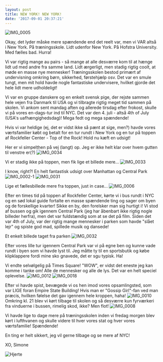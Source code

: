 ```yaml
---
layout: post
title: NEW YORK! NEW YORK!
date: '2017-09-01 20:37:21'
---
```


![IMG_0005](/content/images/2017/09/IMG_0005.JPG)

Okay, det lyder måske mere spændende end det reelt var, men vi VAR altså i New York. På træningsskole. Lidt udenfor New York. På Hofstra University. Med fælles bad. Hurra!

Vi var rigtig mange au pairs - så mange at alle desværre kom til at hænge lidt ud med andre fra samme land. Lidt ærgerligt, men stadig rigtig coolt, at møde en masse nye mennesker! Træningsskolen bestod primært af undervisning omkring børn, sikkerhed, førstehjælp osv. Det var en smule tungt, men mit hold havde nogle fantastiske undervisere, hvilket gjorde det hele lidt mere udholdeligt!

Vi var en gruppe danskere og en enkelt svensk pige, der rejste sammen hele vejen fra Danmark til USA og vi tilbragte rigtig meget tid sammen på skolen. Vi ankom sent mandag aften og allerede tirsdag efter frokost, skulle vi på vores en-dags-tur ind til NYC. Det var den 4. juli - altså 4th of July (USA's uafhængighedsdag)!
Mega fedt og mega spændende!

Hvis vi var heldige (ej, det er vidst ikke så pænt at sige, men?) havde vores værtsfamilier købt og betalt for en tur rundt i New York og en tur på toppen af Rockfeller Center - Top of the Rock! Hold nu kæft en udsigt! 

Her er vi simpelthen på vej (langt) op. Jeg er ikke helt klar over hvem gutten til venstre er(?)
![IMG_0034](/content/images/2017/09/IMG_0034.JPG)

Vi er stadig ikke på toppen, men fik lige et billede mere...
![IMG_0033](/content/images/2017/09/IMG_0033.JPG)

I know, right?! En helt fantastisk udsigt over Manhattan og Central Park
![IMG_0002-1](/content/images/2017/09/IMG_0002-1.JPG) ![IMG_0031](/content/images/2017/09/IMG_0031.JPG)

Lige et fællesbillede mere fra toppen, just in case...
![IMG_0006](/content/images/2017/09/IMG_0006.JPG)

Efter en times tid på toppen af Rockfeller Center, kørte vi i bus rundt i NYC og en sød lokal guide fortalte en masse spændende ting og sager om byen og de forskellige kvarter! Sikke en by, den forelsker man sig hurtigt i!
Vi stod af bussen og gik igennem Central Park (jeg har åbenbart ikke rigtig nogle billeder herfra), men det var fuldstændig som at se det på film. Siden det var 4th of July, var der rigtig mange mennesker i parken som havde "slået lejr" og spiste god mad, spillede musik og dansede! 

Et enkelt billede taget fra parken
![IMG_0032](/content/images/2017/09/IMG_0032.JPG)

Efter vores lille tur igennem Central Park var vi på egne ben og kunne vade rundt i byen som vi havde lyst til. Jeg måtte ty til en sportsbutik og købe klipklappere fordi mine sko gnavede, det er sgu typisk. Ha! 

Vi endte selvølgelig på Times Square! "WOW", er vidst det eneste jeg kan komme i tanke om! Alle de mennesker og alle de lys. Det var en helt speciel oplevelse. 
![IMG_0012](/content/images/2017/09/IMG_0012.JPG)
![IMG_0018](/content/images/2017/09/IMG_0018.JPG)

Efter vi havde spist, bevægede vi os hen imod vores opsamlingsted, som var LIGE foran Empire State Building! Hvis man er "Gossip Girl"-fan ved man præcis, hvilken følelse det gav igennem hele kroppen, haha!
![IMG_0010](/content/images/2017/09/IMG_0010.JPG)
Omkring kl. 21 blev vi kørt tilbage til skolen og så desværre kun fyrværkeri fra vinduerne i bussen, rimelig skod, ikke? Men flot!
![IMG_0008](/content/images/2017/09/IMG_0008.JPG)

Vi havde lige to dage mere på træningsskolen inden vi fredag morgen blev kørt i lufthvanen og skulle videre til hver vores stat og hver vores værtsfamilie! Spændende!

En ting er helt sikkert, jeg vil gerne tilbage og se mere af NYC!

XO, Simone 

![Hjerte](/content/images/2017/09/Hjerte.jpg)



